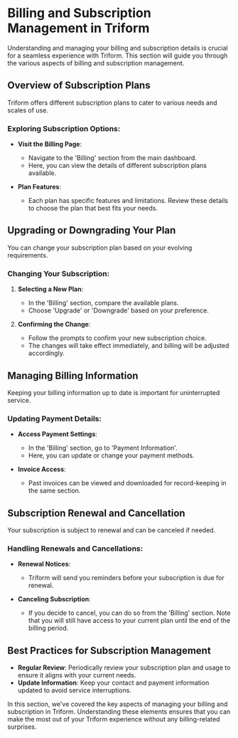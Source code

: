# Billing and Subscription Management in Triform

Understanding and managing your billing and subscription details is crucial for a seamless experience with Triform. This section will guide you through the various aspects of billing and subscription management.

## Overview of Subscription Plans

Triform offers different subscription plans to cater to various needs and scales of use.

### Exploring Subscription Options:

- **Visit the Billing Page**:
  - Navigate to the 'Billing' section from the main dashboard.
  - Here, you can view the details of different subscription plans available.

- **Plan Features**:
  - Each plan has specific features and limitations. Review these details to choose the plan that best fits your needs.

## Upgrading or Downgrading Your Plan

You can change your subscription plan based on your evolving requirements.

### Changing Your Subscription:

1. **Selecting a New Plan**:
   - In the 'Billing' section, compare the available plans.
   - Choose 'Upgrade' or 'Downgrade' based on your preference.

2. **Confirming the Change**:
   - Follow the prompts to confirm your new subscription choice.
   - The changes will take effect immediately, and billing will be adjusted accordingly.

## Managing Billing Information

Keeping your billing information up to date is important for uninterrupted service.

### Updating Payment Details:

- **Access Payment Settings**:
  - In the 'Billing' section, go to 'Payment Information'.
  - Here, you can update or change your payment methods.

- **Invoice Access**:
  - Past invoices can be viewed and downloaded for record-keeping in the same section.

## Subscription Renewal and Cancellation

Your subscription is subject to renewal and can be canceled if needed.

### Handling Renewals and Cancellations:

- **Renewal Notices**:
  - Triform will send you reminders before your subscription is due for renewal.

- **Canceling Subscription**:
  - If you decide to cancel, you can do so from the 'Billing' section. Note that you will still have access to your current plan until the end of the billing period.

## Best Practices for Subscription Management

- **Regular Review**: Periodically review your subscription plan and usage to ensure it aligns with your current needs.
- **Update Information**: Keep your contact and payment information updated to avoid service interruptions.

In this section, we've covered the key aspects of managing your billing and subscription in Triform. Understanding these elements ensures that you can make the most out of your Triform experience without any billing-related surprises.

